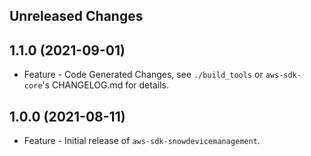 Unreleased Changes
------------------

1.1.0 (2021-09-01)
------------------

* Feature - Code Generated Changes, see `./build_tools` or `aws-sdk-core`'s CHANGELOG.md for details.

1.0.0 (2021-08-11)
------------------

* Feature - Initial release of `aws-sdk-snowdevicemanagement`.

